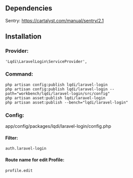 ## Dependencies

Sentry: https://cartalyst.com/manual/sentry/2.1

## Installation

### Provider: 
```
'Lqdi\LaravelLogin\ServiceProvider',
```

### Command: 

```
php artisan config:publish lqdi/laravel-login
php artisan config:publish lqdi/laravel-login --path="workbench/lqdi/laravel-login/src/config"
php artisan asset:publish lqdi/laravel-login
php artisan asset:publish --bench="lqdi/laravel-login"
```

### Config:
app/config/packages/lqdi/laravel-login/config.php

#### Filter:

```
auth.laravel-login
```

#### Route name for edit Profile:

```
profile.edit
```